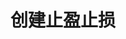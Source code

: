 ---
title: 创建止盈止损
position_number: 7
type: post
description: /future/trade/v1/entrust/create-profit
parameters:
    -
        name: symbol
        type: string
        mandatory: true
        default: N/A
        description: 交易对
        ranges:
    -
        name: origQty
        type: integer
        mandatory: true
        default:
        description: 数量（张）
        ranges:
    -
        name: triggerProfitPrice
        type: integer
        mandatory: true
        default:
        description: 止盈触发价
        ranges:
    -
        name: triggerStopPrice
        type: integer
        mandatory: true
        default:
        description: 止损触发价
        ranges:
    -
        name: expireTime
        type: integer
        mandatory: true
        default:
        description: 过期时间
        ranges:
    -
        name: positionSide
        type: string
        mandatory: true
        default:
        description: 仓位方向：LONG;SHORT
        ranges: LONG;SHORT
left_code_blocks:
    -
        code_block: "public void getKLine() {\r\n\tString text = HttpUtil.get(URL + \"/data/api/future/trade/v1/getKLine?market=btc_usdt&type=1min&since=0\");\r\n\tSystem.out.println(text);\r\n}"
        title: Java
        language: java
right_code_blocks:
    - code_block: |-
        {
            "error": {
            "code": "",
            "msg": ""
            },
            "msgInfo": "",
            "result": {},
            "returnCode": 0
        }
        title: Response
        language: json
---